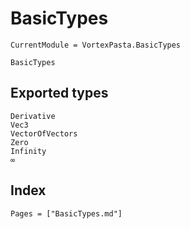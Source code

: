 # BasicTypes

```@meta
CurrentModule = VortexPasta.BasicTypes
```

```@docs
BasicTypes
```

## Exported types

```@docs
Derivative
Vec3
VectorOfVectors
Zero
Infinity
∞
```

## Index

```@index
Pages = ["BasicTypes.md"]
```
